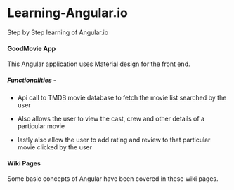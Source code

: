 # Learning-Angular.io

Step by Step learning of Angular.io

#### GoodMovie App

This Angular application uses Material design for the front end.

##### Functionalities -

- Api call to TMDB movie database to fetch the movie list searched by the user

- Also allows the user to view the cast, crew and other details of a particular movie

- lastly also allow the user to add rating and review to that particular movie clicked by the user

#### Wiki Pages

Some basic concepts of Angular have been covered in these wiki pages.